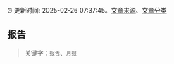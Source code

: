 :alarm_clock: 更新时间: 2025-02-26 07:37:45。[文章来源](/README.md)、[文章分类](/TAGS.md)

## 报告


> 关键字：`报告`、`月报`



